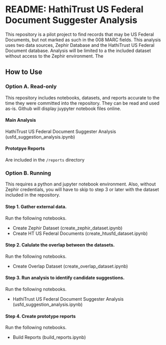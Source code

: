 # README: HathiTrust US Federal Document Suggester Analysis

This repository is a pilot project to find records that may be US Federal Documents, but not marked as such in the 008 MARC fields. This analysis uses two data sources, Zephir Database and the HathiTrust US Federal Document database. Analysis will be limited to a the included dataset without access to the Zephir environment. The 

## How to Use

### Option A. Read-only
This repository includes notebooks, datasets, and reports accurate to the time they were committed into the repository. They can be read and used as-is. Github will display juypyter notebook files online.

#### Main Analysis
HathiTrust US Federal Document Suggester Analysis (usfd_suggestion_analysis.ipynb)

#### Prototpye Reports
Are included in the `/reports` directory

### Option B. Running
This requires a python and jupyter notebook environment. Also, without Zephir credentials, you will have to skip to step 3 or later with the dataset included in the repository.

#### Step 1. Gather external data.
Run the following notebooks.
 * Create Zephir Dataset (create_zephir_dataset.ipynb)
 * Create HT US Federal Documents (create_htusfd_dataset.ipynb)
 
#### Step 2. Calulate the overlap between the datasets.
Run the following notebooks.
 * Create Overlap Dataset (create_overlap_dataset.ipynb)

#### Step 3. Run analysis to identify candidate suggestions.
Run the following notebooks.
 * HathiTrust US Federal Document Suggester Analysis (usfd_suggestion_analysis.ipynb)
 
#### Step 4. Create prototype reports
Run the following notebooks.
 * Build Reports (build_reports.ipynb)